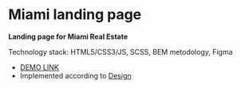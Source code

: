 # Miami landing page
**Landing page for Miami Real Estate**

Technology stack: HTML5/CSS3/JS, SCSS, BEM metodology, Figma

-  [DEMO LINK](https://dariia-romanova.github.io/landing_miami/) 
-  Implemented according to [Design](https://www.figma.com/file/nHz8bflIwJaWP3P99vKTH5/miami_home_new?node-id=16033%3A3)


